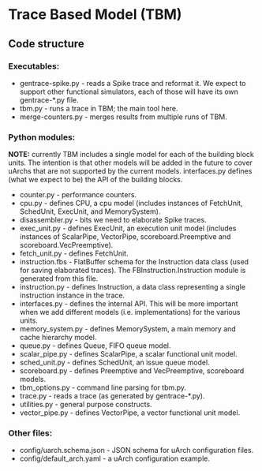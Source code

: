 # Trace Based Model (TBM)

## Code structure

### Executables:

- gentrace-spike.py - reads a Spike trace and reformat it. We expect to support
  other functional simulators, each of those will have its own gentrace-*.py
  file.
- tbm.py - runs a trace in TBM; the main tool here.
- merge-counters.py - merges results from multiple runs of TBM.

### Python modules:

**NOTE:** currently TBM includes a single model for each of the building block
units. The intention is that other models will be added in the future to cover
uArchs that are not supported by the current models. interfaces.py defines (what
we expect to be) the API of the building blocks.

- counter.py - performance counters.
- cpu.py - defines CPU, a cpu model (includes instances of FetchUnit, SchedUnit,
  ExecUnit, and MemorySystem).
- disassembler.py - bits we need to elaborate Spike traces.
- exec_unit.py - defines ExecUnit, an execution unit model (includes instances of
  ScalarPipe, VectorPipe, scoreboard.Preemptive and scoreboard.VecPreemptive).
- fetch_unit.py - defines FetchUnit.
- instruction.fbs - FlatBuffer schema for the Instruction data class (used for
  saving elaborated traces). The FBInstruction.Instruction module is generated
  from this file.
- instruction.py - defines Instruction, a data class representing a single
  instruction instance in the trace.
- interfaces.py - defines the internal API. This will be more important when we
  add different models (i.e. implementations) for the various units.
- memory_system.py - defines MemorySystem, a main memory and cache hierarchy model.
- queue.py - defines Queue, FIFO queue model.
- scalar_pipe.py - defines ScalarPipe, a scalar functional unit model.
- sched_unit.py - defines SchedUnit, an issue queue model.
- scoreboard.py - defines Preemptive and VecPreemptive, scoreboard models.
- tbm_options.py - command line parsing for tbm.py.
- trace.py - reads a trace (as generated by gentrace-*.py).
- utilities.py - general purpose constructs.
- vector_pipe.py - defines VectorPipe, a vector functional unit model.

### Other files:

- config/uarch.schema.json - JSON schema for uArch configuration files.
- config/default_arch.yaml - a uArch configuration example.
